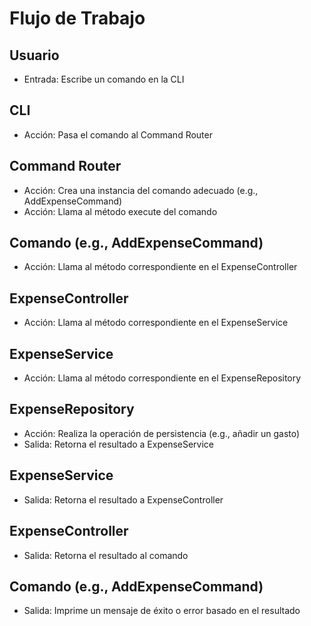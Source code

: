 # Flujo de Trabajo

## Usuario
- Entrada: Escribe un comando en la CLI

## CLI
- Acción: Pasa el comando al Command Router

## Command Router
- Acción: Crea una instancia del comando adecuado (e.g., AddExpenseCommand)
- Acción: Llama al método execute del comando

## Comando (e.g., AddExpenseCommand)
- Acción: Llama al método correspondiente en el ExpenseController

## ExpenseController
- Acción: Llama al método correspondiente en el ExpenseService

## ExpenseService
- Acción: Llama al método correspondiente en el ExpenseRepository

## ExpenseRepository
- Acción: Realiza la operación de persistencia (e.g., añadir un gasto)
- Salida: Retorna el resultado a ExpenseService

## ExpenseService
- Salida: Retorna el resultado a ExpenseController

## ExpenseController
- Salida: Retorna el resultado al comando

## Comando (e.g., AddExpenseCommand)
- Salida: Imprime un mensaje de éxito o error basado en el resultado
